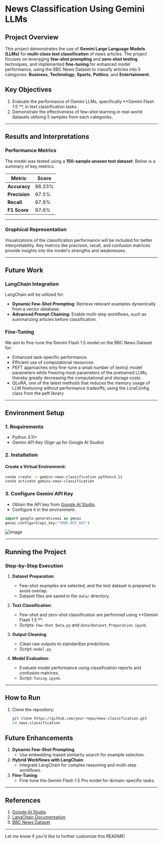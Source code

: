 

# **News Classification Using Gemini LLMs**

## **Project Overview**
This project demonstrates the use of **Gemini Large Language Models (LLMs)** for **multi-class text classification** of news articles. The project focuses on leveraging **few-shot prompting** and **zero-shot testing** techniques, and implemented **fine-tuning** for enhanced model performance, using the BBC News Dataset to classify articles into 5 categories: **Business**, **Technology**, **Sports**, **Politics**, and **Entertainment**.



## **Key Objectives**
1. Evaluate the performance of Gemini LLMs, specifically **Gemini Flash 1.5 **, in text classification tasks.
2. Demonstrate the effectiveness of few-shot learning in real-world datasets utilising 5 samples from each categories.

---

## **Results and Interpretations**
### **Performance Metrics**
The model was tested using a **150-sample unseen test dataset**. Below is a summary of key metrics:

| **Metric**       | **Score**  |
|-------------------|------------|
| **Accuracy**      | 98.33%     |
| **Precision**     | 97.5%      |
| **Recall**        | 97.8%      |
| **F1 Score**      | 97.6%      |

---

### **Graphical Representation**
Visualizations of the classification performance will be included for better interpretability. Key metrics like precision, recall, and confusion matrices provide insights into the model's strengths and weaknesses.

---

## **Future Work**
### **LangChain Integration**
LangChain will be utilized for:
- **Dynamic Few-Shot Prompting**: Retrieve relevant examples dynamically from a vector database.
- **Advanced Prompt Chaining**: Enable multi-step workflows, such as summarizing articles before classification.

### **Fine-Tuning**
We aim to fine-tune the Gemini Flash 1.5  model on the BBC News Dataset for:
- Enhanced task-specific performance.
- Efficient use of computational resources.
- PEFT approaches only fine-tune a small number of (extra) model parameters while freezing most parameters of the pretrained LLMs, thereby greatly decreasing the computational and storage costs
-  QLoRA, one of the latest methods that reduces the memory usage of LLM finetuning without performance tradeoffs, using the LoraConfig class from the peft library


---

## **Environment Setup**
### **1. Requirements**
- Python 3.11+
- Gemini API Key (Sign up for Google AI Studio)


### **2. Installation**
#### Create a Virtual Environment:
```bash
conda create -n gemini-news-classification python=3.11
conda activate gemini-news-classification
```



### **3. Configure Gemini API Key**
- Obtain the API key from [Google AI Studio](https://aistudio.google.com).
- Configure it in the environment:
```python
import google.generativeai as genai
genai.configure(api_key="YOUR_API_KEY")
```
![image](https://github.com/user-attachments/assets/e90c8520-4c88-4848-b2de-bf57db126ccd)

---

## **Running the Project**
### **Step-by-Step Execution**
1. **Dataset Preparation**:
   - Few-shot examples are selected, and the test dataset is prepared to avoid overlap.
   - Dataset files are saved in the `data/` directory.

2. **Text Classification**:
   - Few-shot and zero-shot classification are performed using **Gemini Flash 1.5 **.
   - Scripts: `Few-Shot Data.py` and `data/Dataset_Preparation.ipynb`.

3. **Output Cleaning**:
   - Clean raw outputs to standardize predictions.
   - Script: `model.py`.

4. **Model Evaluation**:
   - Evaluate model performance using classification reports and confusion matrices.
   - Script: `Tuning.ipynb`.

---



## How to Run
1. Clone the repository:
   ```bash
   git clone https://github.com/your-repo/news-classification.git
   cd news-classification

## **Future Enhancements**
1. **Dynamic Few-Shot Prompting**:
   - Use embedding-based similarity search for example selection.
2. **Hybrid Workflows with LangChain**:
   - Integrate LangChain for complex reasoning and multi-step workflows.
3. **Fine-Tuning**:
   - Fine-tune the Gemini Flash 1.5 Pro model for domain-specific tasks.

---

## **References**
1. [Google AI Studio](https://aistudio.google.com)
2. [LangChain Documentation](https://langchain.readthedocs.io/en/latest/)
3. [BBC News Dataset](https://www.kaggle.com/datasets)

---

Let me know if you'd like to further customize this README!
